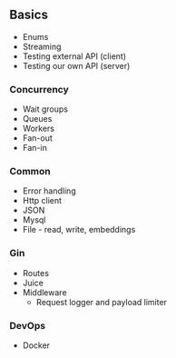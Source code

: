 
## Basics
- Enums
- Streaming
- Testing external API (client)
- Testing our own API (server)

### Concurrency
- Wait groups
- Queues 
- Workers
- Fan-out
- Fan-in

### Common
- Error handling
- Http client
- JSON
- Mysql
- File - read, write, embeddings

### Gin
- Routes
- Juice
- Middleware
  - Request logger and payload limiter

### DevOps
  - Docker